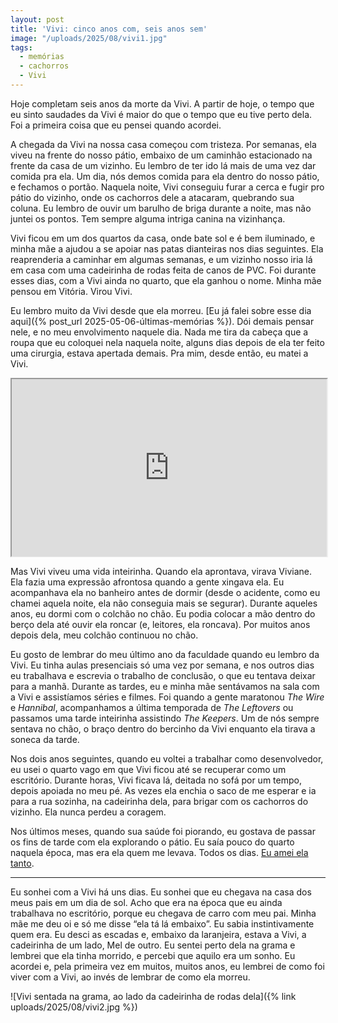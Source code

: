 ```yaml
---
layout: post
title: 'Vivi: cinco anos com, seis anos sem'
image: "/uploads/2025/08/vivi1.jpg"
tags:
  - memórias
  - cachorros
  - Vivi
---
```


Hoje completam seis anos da morte da Vivi. A partir de hoje, o tempo que eu sinto saudades da Vivi é maior do que o tempo que eu tive perto dela. Foi a primeira coisa que eu pensei quando acordei.

A chegada da Vivi na nossa casa começou com tristeza. Por semanas, ela viveu na frente do nosso pátio, embaixo de um caminhão estacionado na frente da casa de um vizinho. Eu lembro de ter ido lá mais de uma vez dar comida pra ela. Um dia, nós demos comida para ela dentro do nosso pátio, e fechamos o portão. Naquela noite, Vivi conseguiu furar a cerca e fugir pro pátio do vizinho, onde os cachorros dele a atacaram, quebrando sua coluna. Eu lembro de ouvir um barulho de briga durante a noite, mas não juntei os pontos. Tem sempre alguma intriga canina na vizinhança.

Vivi ficou em um dos quartos da casa, onde bate sol e é bem iluminado, e minha mãe a ajudou a se apoiar nas patas dianteiras nos dias seguintes. Ela reaprenderia a caminhar em algumas semanas, e um vizinho nosso iria lá em casa com uma cadeirinha de rodas feita de canos de PVC. Foi durante esses dias, com a Vivi ainda no quarto, que ela ganhou o nome. Minha mãe pensou em Vitória. Virou Vivi.

Eu lembro muito da Vivi desde que ela morreu. [Eu já falei sobre esse dia aqui]({% post_url 2025-05-06-últimas-memórias %}). Dói demais pensar nele, e no meu envolvimento naquele dia. Nada me tira da cabeça que a roupa que eu coloquei nela naquela noite, alguns dias depois de ela ter feito uma cirurgia, estava apertada demais. Pra mim, desde então, eu matei a Vivi.

<iframe width="100%" src="https://cloudup.com/c6DsnKQbgAa?chromeless=true&autoplay=true" style="aspect-ratio: 16 / 9;" allowfullscreen scrolling="no"></iframe>

Mas Vivi viveu uma vida inteirinha. Quando ela aprontava, virava Viviane. Ela fazia uma expressão afrontosa quando a gente xingava ela. Eu acompanhava ela no banheiro antes de dormir (desde o acidente, como eu chamei aquela noite, ela não conseguia mais se segurar). Durante aqueles anos, eu dormi com o colchão no chão. Eu podia colocar a mão dentro do berço dela até ouvir ela roncar (e, leitores, ela roncava). Por muitos anos depois dela, meu colchão continuou no chão.

Eu gosto de lembrar do meu último ano da faculdade quando eu lembro da Vivi. Eu tinha aulas presenciais só uma vez por semana, e nos outros dias eu trabalhava e escrevia o trabalho de conclusão, o que eu tentava deixar para a manhã. Durante as tardes, eu e minha mãe sentávamos na sala com a Vivi e assistíamos séries e filmes. Foi quando a gente maratonou _The Wire_ e _Hannibal_, acompanhamos a última temporada de _The Leftovers_ ou passamos uma tarde inteirinha assistindo _The Keepers_. Um de nós sempre sentava no chão, o braço dentro do bercinho da Vivi enquanto ela tirava a soneca da tarde.

Nos dois anos seguintes, quando eu voltei a trabalhar como desenvolvedor, eu usei o quarto vago em que Vivi ficou até se recuperar como um escritório. Durante horas, Vivi ficava lá, deitada no sofá por um tempo, depois apoiada no meu pé. As vezes ela enchia o saco de me esperar e ia para a rua sozinha, na cadeirinha dela, para brigar com os cachorros do vizinho. Ela nunca perdeu a coragem.

Nos últimos meses, quando sua saúde foi piorando, eu gostava de passar os fins de tarde com ela explorando o pátio. Eu saía pouco do quarto naquela época, mas era ela quem me levava. Todos os dias. [Eu amei ela tanto](https://paomortadela.com.br/2019/09/aprendendo-a-perder-com-pokemon-lets-go/).

***

Eu sonhei com a Vivi há uns dias. Eu sonhei que eu chegava na casa dos meus pais em um dia de sol. Acho que era na época que eu ainda trabalhava no escritório, porque eu chegava de carro com meu pai. Minha mãe me deu oi e só me disse “ela tá lá embaixo”. Eu sabia instintivamente quem era. Eu desci as escadas e, embaixo da laranjeira, estava a Vivi, a cadeirinha de um lado, Mel de outro. Eu sentei perto dela na grama e lembrei que ela tinha morrido, e percebi que aquilo era um sonho. Eu acordei e, pela primeira vez em muitos, muitos anos, eu lembrei de como foi viver com a Vivi, ao invés de lembrar de como ela morreu.

![Vivi sentada na grama, ao lado da cadeirinha de rodas dela]({% link uploads/2025/08/vivi2.jpg %})


